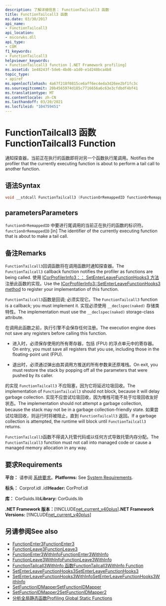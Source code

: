 ```yaml
---
description: 了解详细信息： FunctionTailcall3 函数
title: FunctionTailcall3 函数
ms.date: 03/30/2017
api_name:
- FunctionTailcall3
api_location:
- mscorwks.dll
api_type:
- COM
f1_keywords:
- FunctionTailcall3
helpviewer_keywords:
- FunctionTailcall3 function [.NET Framework profiling]
ms.assetid: 1e48243f-5de6-4bd6-a1d0-e1d248bca4b8
topic_type:
- apiref
ms.openlocfilehash: 4a67f218f0815ce6aff6ec4eda3d26ee2bf1fc3c
ms.sourcegitcommit: 20b4565974d185c7716656a6c63e3cfdbdf4bf41
ms.translationtype: MT
ms.contentlocale: zh-CN
ms.lasthandoff: 03/20/2021
ms.locfileid: "104759451"
---
```

# <a name="functiontailcall3-function"></a><span data-ttu-id="2371c-103">FunctionTailcall3 函数</span><span class="sxs-lookup"><span data-stu-id="2371c-103">FunctionTailcall3 Function</span></span>

<span data-ttu-id="2371c-104">通知探查器，当前正在执行的函数即将对另一个函数执行尾调用。</span><span class="sxs-lookup"><span data-stu-id="2371c-104">Notifies the profiler that the currently executing function is about to perform a tail call to another function.</span></span>  
  
## <a name="syntax"></a><span data-ttu-id="2371c-105">语法</span><span class="sxs-lookup"><span data-stu-id="2371c-105">Syntax</span></span>  
  
```cpp  
void __stdcall FunctionTailcall3 (FunctionOrRemappedID functionOrRemappedID);  
```  
  
## <a name="parameters"></a><span data-ttu-id="2371c-106">parameters</span><span class="sxs-lookup"><span data-stu-id="2371c-106">Parameters</span></span>

<span data-ttu-id="2371c-107">`functionOrRemappedID` 中要进行尾调用的当前正在执行的函数的标识符。</span><span class="sxs-lookup"><span data-stu-id="2371c-107">`functionOrRemappedID` [in] The identifier of the currently executing function that is about to make a tail call.</span></span>

## <a name="remarks"></a><span data-ttu-id="2371c-108">备注</span><span class="sxs-lookup"><span data-stu-id="2371c-108">Remarks</span></span>  

 <span data-ttu-id="2371c-109">`FunctionTailcall3`回调函数将在调用函数时通知探查器。</span><span class="sxs-lookup"><span data-stu-id="2371c-109">The `FunctionTailcall3` callback function notifies the profiler as functions are being called.</span></span> <span data-ttu-id="2371c-110">使用 [ICorProfilerInfo3：： SetEnterLeaveFunctionHooks3 方法](icorprofilerinfo3-setenterleavefunctionhooks3-method.md) 注册此函数的实现。</span><span class="sxs-lookup"><span data-stu-id="2371c-110">Use the [ICorProfilerInfo3::SetEnterLeaveFunctionHooks3 method](icorprofilerinfo3-setenterleavefunctionhooks3-method.md) to register your implementation of this function.</span></span>  
  
 <span data-ttu-id="2371c-111">`FunctionTailcall3`函数是回调; 必须实现它。</span><span class="sxs-lookup"><span data-stu-id="2371c-111">The `FunctionTailcall3` function is a callback; you must implement it.</span></span> <span data-ttu-id="2371c-112">实现必须使用 `__declspec(naked)` 存储类特性。</span><span class="sxs-lookup"><span data-stu-id="2371c-112">The implementation must use the `__declspec(naked)` storage-class attribute.</span></span>  
  
 <span data-ttu-id="2371c-113">在调用此函数之前，执行引擎不会保存任何注册。</span><span class="sxs-lookup"><span data-stu-id="2371c-113">The execution engine does not save any registers before calling this function.</span></span>  
  
- <span data-ttu-id="2371c-114">进入时，必须保存使用的所有寄存器，包括 (FPU) 的浮点单元中的寄存器。</span><span class="sxs-lookup"><span data-stu-id="2371c-114">On entry, you must save all registers that you use, including those in the floating-point unit (FPU).</span></span>  
  
- <span data-ttu-id="2371c-115">退出时，必须通过弹出由其调用方推送的所有参数来还原堆栈。</span><span class="sxs-lookup"><span data-stu-id="2371c-115">On exit, you must restore the stack by popping off all the parameters that were pushed by its caller.</span></span>  
  
 <span data-ttu-id="2371c-116">的实现 `FunctionTailcall3` 不应阻塞，因为它将延迟垃圾回收。</span><span class="sxs-lookup"><span data-stu-id="2371c-116">The implementation of `FunctionTailcall3` should not block, because it will delay garbage collection.</span></span> <span data-ttu-id="2371c-117">实现不应尝试垃圾回收，因为堆栈可能不处于垃圾回收友好状态。</span><span class="sxs-lookup"><span data-stu-id="2371c-117">The implementation should not attempt a garbage collection, because the stack may not be in a garbage collection-friendly state.</span></span> <span data-ttu-id="2371c-118">如果尝试垃圾回收，则运行时将被阻止，直到 `FunctionTailcall3` 返回。</span><span class="sxs-lookup"><span data-stu-id="2371c-118">If a garbage collection is attempted, the runtime will block until `FunctionTailcall3` returns.</span></span>  
  
 <span data-ttu-id="2371c-119">`FunctionTailcall3`函数不得调入托管代码或以任何方式导致托管内存分配。</span><span class="sxs-lookup"><span data-stu-id="2371c-119">The `FunctionTailcall3` function must not call into managed code or cause a managed memory allocation in any way.</span></span>  
  
## <a name="requirements"></a><span data-ttu-id="2371c-120">要求</span><span class="sxs-lookup"><span data-stu-id="2371c-120">Requirements</span></span>  

 <span data-ttu-id="2371c-121">**平台：** 请参阅 [系统要求](../../get-started/system-requirements.md)。</span><span class="sxs-lookup"><span data-stu-id="2371c-121">**Platforms:** See [System Requirements](../../get-started/system-requirements.md).</span></span>  
  
 <span data-ttu-id="2371c-122">**标头：** Corprof.idl .idl</span><span class="sxs-lookup"><span data-stu-id="2371c-122">**Header:** CorProf.idl</span></span>  
  
 <span data-ttu-id="2371c-123">**库：** CorGuids.lib</span><span class="sxs-lookup"><span data-stu-id="2371c-123">**Library:** CorGuids.lib</span></span>  
  
 <span data-ttu-id="2371c-124">**.NET Framework 版本：**[!INCLUDE[net_current_v40plus](../../../../includes/net-current-v40plus-md.md)]</span><span class="sxs-lookup"><span data-stu-id="2371c-124">**.NET Framework Versions:** [!INCLUDE[net_current_v40plus](../../../../includes/net-current-v40plus-md.md)]</span></span>  
  
## <a name="see-also"></a><span data-ttu-id="2371c-125">另请参阅</span><span class="sxs-lookup"><span data-stu-id="2371c-125">See also</span></span>

- [<span data-ttu-id="2371c-126">FunctionEnter3</span><span class="sxs-lookup"><span data-stu-id="2371c-126">FunctionEnter3</span></span>](functionenter3-function.md)
- [<span data-ttu-id="2371c-127">FunctionLeave3</span><span class="sxs-lookup"><span data-stu-id="2371c-127">FunctionLeave3</span></span>](functionleave3-function.md)
- [<span data-ttu-id="2371c-128">FunctionEnter3WithInfo</span><span class="sxs-lookup"><span data-stu-id="2371c-128">FunctionEnter3WithInfo</span></span>](functionenter3withinfo-function.md)
- [<span data-ttu-id="2371c-129">FunctionLeave3WithInfo</span><span class="sxs-lookup"><span data-stu-id="2371c-129">FunctionLeave3WithInfo</span></span>](functionleave3withinfo-function.md)
- [<span data-ttu-id="2371c-130">FunctionTailcall3WithInfo 函数</span><span class="sxs-lookup"><span data-stu-id="2371c-130">FunctionTailcall3WithInfo Function</span></span>](functiontailcall3withinfo-function.md)
- [<span data-ttu-id="2371c-131">SetEnterLeaveFunctionHooks3</span><span class="sxs-lookup"><span data-stu-id="2371c-131">SetEnterLeaveFunctionHooks3</span></span>](icorprofilerinfo3-setenterleavefunctionhooks3-method.md)
- [<span data-ttu-id="2371c-132">SetEnterLeaveFunctionHooks3WithInfo</span><span class="sxs-lookup"><span data-stu-id="2371c-132">SetEnterLeaveFunctionHooks3WithInfo</span></span>](icorprofilerinfo3-setenterleavefunctionhooks3withinfo-method.md)
- [<span data-ttu-id="2371c-133">SetFunctionIDMapper</span><span class="sxs-lookup"><span data-stu-id="2371c-133">SetFunctionIDMapper</span></span>](icorprofilerinfo-setfunctionidmapper-method.md)
- [<span data-ttu-id="2371c-134">SetFunctionIDMapper2</span><span class="sxs-lookup"><span data-stu-id="2371c-134">SetFunctionIDMapper2</span></span>](icorprofilerinfo3-setfunctionidmapper2-method.md)
- [<span data-ttu-id="2371c-135">分析全局静态函数</span><span class="sxs-lookup"><span data-stu-id="2371c-135">Profiling Global Static Functions</span></span>](profiling-global-static-functions.md)
